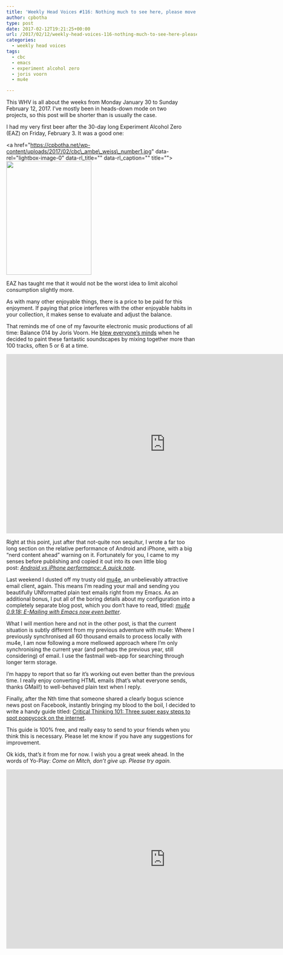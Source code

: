 ```yaml
---
title: 'Weekly Head Voices #116: Nothing much to see here, please move on.'
author: cpbotha
type: post
date: 2017-02-12T19:21:25+00:00
url: /2017/02/12/weekly-head-voices-116-nothing-much-to-see-here-please-move-on/
categories:
  - weekly head voices
tags:
  - cbc
  - emacs
  - experiment alcohol zero
  - joris voorn
  - mu4e

---
```

This WHV is all about the weeks from Monday January 30 to Sunday February 12, 2017. I&#8217;ve mostly been in heads-down mode on two projects, so this post will be shorter than is usually the case.

I had my very first beer after the 30-day long Experiment Alcohol Zero (EAZ) on Friday, February 3. It was a good one:

<a href="https://cpbotha.net/wp-content/uploads/2017/02/cbc\_ambe\_weiss\_number1.jpg" data-rel="lightbox-image-0" data-rl\_title="" data-rl_caption="" title=""><img data-attachment-id="2803" data-permalink="https://cpbotha.net/2017/02/12/weekly-head-voices-116-nothing-much-to-see-here-please-move-on/cbc_ambe_weiss_number1/" data-orig-file="https://cpbotha.net/wp-content/uploads/2017/02/cbc_ambe_weiss_number1.jpg" data-orig-size="1280,1706" data-comments-opened="1" data-image-meta="{&quot;aperture&quot;:&quot;0&quot;,&quot;credit&quot;:&quot;&quot;,&quot;camera&quot;:&quot;&quot;,&quot;caption&quot;:&quot;&quot;,&quot;created_timestamp&quot;:&quot;0&quot;,&quot;copyright&quot;:&quot;&quot;,&quot;focal_length&quot;:&quot;0&quot;,&quot;iso&quot;:&quot;0&quot;,&quot;shutter_speed&quot;:&quot;0&quot;,&quot;title&quot;:&quot;&quot;,&quot;orientation&quot;:&quot;0&quot;}" data-image-title="cbc_amber_weiss_number1" data-image-description="" data-medium-file="https://cpbotha.net/wp-content/uploads/2017/02/cbc_ambe_weiss_number1-225x300.jpg" data-large-file="https://cpbotha.net/wp-content/uploads/2017/02/cbc_ambe_weiss_number1-768x1024.jpg" class="alignnone size-medium wp-image-2803" src="https://cpbotha.net/wp-content/uploads/2017/02/cbc_ambe_weiss_number1-225x300.jpg" alt="" width="225" height="300" srcset="https://cpbotha.net/wp-content/uploads/2017/02/cbc_ambe_weiss_number1-225x300.jpg 225w, https://cpbotha.net/wp-content/uploads/2017/02/cbc_ambe_weiss_number1-768x1024.jpg 768w, https://cpbotha.net/wp-content/uploads/2017/02/cbc_ambe_weiss_number1-1200x1599.jpg 1200w, https://cpbotha.net/wp-content/uploads/2017/02/cbc_ambe_weiss_number1.jpg 1280w" sizes="(max-width: 225px) 85vw, 225px" /></a>

EAZ has taught me that it would not be the worst idea to limit alcohol consumption slightly more.

As with many other enjoyable things, there is a price to be paid for this enjoyment. If paying that price interferes with the other enjoyable habits in your collection, it makes sense to evaluate and adjust the balance.

That reminds me of one of my favourite electronic music productions of all time: Balance 014 by Joris Voorn. He [blew everyone&#8217;s minds][1] when he decided to paint these fantastic soundscapes by mixing together more than 100 tracks, often 5 or 6 at a time.

<div class="jetpack-video-wrapper">
  <span class="embed-youtube" style="text-align:center; display: block;"><iframe class='youtube-player' type='text/html' width='840' height='473' src='https://www.youtube.com/embed/videoseries?list=RDU-8UUlhT7O0&#038;hl=en_US' allowfullscreen='true' style='border:0;'></iframe></span>
</div>

Right at this point, just after that not-quite non sequitur, I wrote a far too long section on the relative performance of Android and iPhone, with a big &#8220;nerd content ahead&#8221; warning on it. Fortunately for you, I came to my senses before publishing and copied it out into its own little blog post: [_Android vs iPhone performance: A quick note_][2].

Last weekend I dusted off my trusty old [mu4e][3], an unbelievably attractive email client, again. This means I&#8217;m reading your mail and sending you beautifully UNformatted plain text emails right from my Emacs. As an additional bonus, I put all of the boring details about my configuration into a completely separate blog post, which you don&#8217;t have to read, titled: _[mu4e 0.9.18: E-Mailing with Emacs now even better][4]_.

What I will mention here and not in the other post, is that the current situation is subtly different from my previous adventure with mu4e: Where I previously synchronised all 60 thousand emails to process locally with mu4e, I am now following a more mellowed approach where I&#8217;m only synchronising the current year (and perhaps the previous year, still considering) of email. I use the fastmail web-app for searching through longer term storage.

I&#8217;m happy to report that so far it&#8217;s working out even better than the previous time. I really enjoy converting HTML emails (that&#8217;s what everyone sends, thanks GMail!) to well-behaved plain text when I reply.

Finally, after the Nth time that someone shared a clearly bogus science news post on Facebook, instantly bringing my blood to the boil, I decided to write a handy guide titled: [Critical Thinking 101: Three super easy steps to spot poppycock on the internet][5].

This guide is 100% free, and really easy to send to your friends when you think this is necessary. Please let me know if you have any suggestions for improvement.

Ok kids, that&#8217;s it from me for now. I wish you a great week ahead. In the words of Yo-Play: _Come on Mitch, don&#8217;t give up. Please try again._

<div class="jetpack-video-wrapper">
  <span class="embed-youtube" style="text-align:center; display: block;"><iframe class='youtube-player' type='text/html' width='840' height='473' src='https://www.youtube.com/embed/ax0MGlIVjiY?version=3&#038;rel=1&#038;fs=1&#038;autohide=2&#038;showsearch=0&#038;showinfo=1&#038;iv_load_policy=1&#038;start=63&#038;wmode=transparent' allowfullscreen='true' style='border:0;'></iframe></span>
</div>

 [1]: https://www.residentadvisor.net/reviews/5988
 [2]: /2017/02/12/android-vs-iphone-performance-a-quick-note/
 [3]: https://www.djcbsoftware.nl/code/mu/mu4e.html
 [4]: https://vxlabs.com/2017/02/07/mu4e-0-9-18-e-mailing-with-emacs-now-even-better/
 [5]: https://cpbotha.net/2017/02/10/critical-thinking-101-three-super-easy-steps-to-spot-poppycock-on-the-internet/